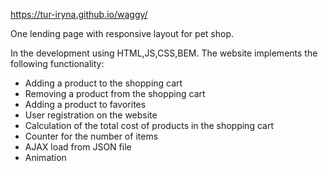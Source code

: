 https://tur-iryna.github.io/waggy/


One lending page with responsive layout for pet shop.

In the development using HTML,JS,CSS,BEM.
The website implements the following functionality:
- Adding a product to the shopping cart
- Removing a product from the shopping cart
- Adding a product to favorites 
- User registration on the website
- Calculation of the total cost of products in the shopping cart
- Counter for the number of items
- AJAX load from JSON file
- Animation
